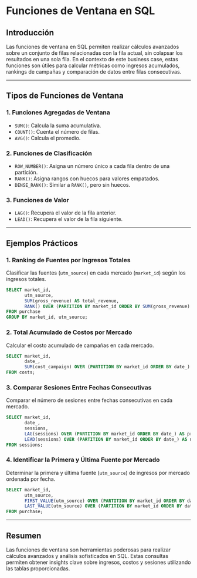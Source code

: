 
# Funciones de Ventana en SQL

## Introducción

Las funciones de ventana en SQL permiten realizar cálculos avanzados sobre un conjunto de filas relacionadas con la fila actual, sin colapsar los resultados en una sola fila. En el contexto de este business case, estas funciones son útiles para calcular métricas como ingresos acumulados, rankings de campañas y comparación de datos entre filas consecutivas.

---

## Tipos de Funciones de Ventana

### 1. Funciones Agregadas de Ventana
- `SUM()`: Calcula la suma acumulativa.
- `COUNT()`: Cuenta el número de filas.
- `AVG()`: Calcula el promedio.

### 2. Funciones de Clasificación
- `ROW_NUMBER()`: Asigna un número único a cada fila dentro de una partición.
- `RANK()`: Asigna rangos con huecos para valores empatados.
- `DENSE_RANK()`: Similar a `RANK()`, pero sin huecos.

### 3. Funciones de Valor
- `LAG()`: Recupera el valor de la fila anterior.
- `LEAD()`: Recupera el valor de la fila siguiente.

---

## Ejemplos Prácticos

### **1. Ranking de Fuentes por Ingresos Totales**

Clasificar las fuentes (`utm_source`) en cada mercado (`market_id`) según los ingresos totales.

```sql
SELECT market_id, 
       utm_source, 
       SUM(gross_revenue) AS total_revenue,
       RANK() OVER (PARTITION BY market_id ORDER BY SUM(gross_revenue) DESC) AS source_rank
FROM purchase
GROUP BY market_id, utm_source;
```

### **2. Total Acumulado de Costos por Mercado**

Calcular el costo acumulado de campañas en cada mercado.

```sql
SELECT market_id, 
       date_, 
       SUM(cost_campaign) OVER (PARTITION BY market_id ORDER BY date_) AS cumulative_cost
FROM costs;
```

### **3. Comparar Sesiones Entre Fechas Consecutivas**

Comparar el número de sesiones entre fechas consecutivas en cada mercado.

```sql
SELECT market_id, 
       date_, 
       sessions, 
       LAG(sessions) OVER (PARTITION BY market_id ORDER BY date_) AS previous_sessions,
       LEAD(sessions) OVER (PARTITION BY market_id ORDER BY date_) AS next_sessions
FROM sessions;
```

### **4. Identificar la Primera y Última Fuente por Mercado**

Determinar la primera y última fuente (`utm_source`) de ingresos por mercado ordenada por fecha.

```sql
SELECT market_id, 
       utm_source, 
       FIRST_VALUE(utm_source) OVER (PARTITION BY market_id ORDER BY date_) AS first_source,
       LAST_VALUE(utm_source) OVER (PARTITION BY market_id ORDER BY date_ ROWS BETWEEN UNBOUNDED PRECEDING AND UNBOUNDED FOLLOWING) AS last_source
FROM purchase;
```

---

## Resumen

Las funciones de ventana son herramientas poderosas para realizar cálculos avanzados y análisis sofisticados en SQL. Estas consultas permiten obtener insights clave sobre ingresos, costos y sesiones utilizando las tablas proporcionadas.
